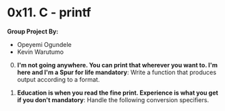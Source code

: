 #	0x11. C - printf

**Group Project By:**
 - Opeyemi Ogundele
 - Kevin Warutumo

0. **I'm not going anywhere. You can print that wherever you want to. I'm here and I'm a Spur for life mandatory**: Write a function that produces output according to a format.

1. **Education is when you read the fine print. Experience is what you get if you don't mandatory**: Handle the following conversion specifiers.
